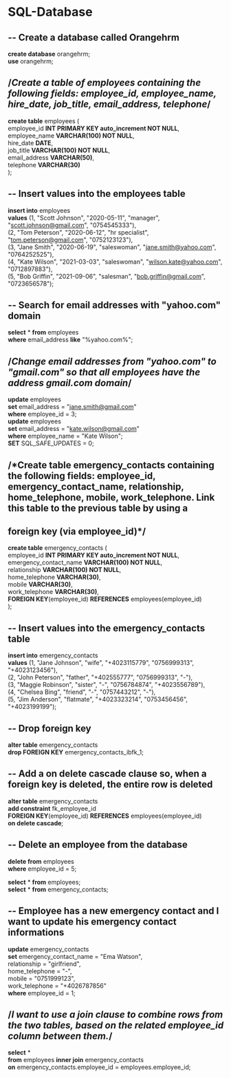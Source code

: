 # SQL-Database
## --  Create a database called Orangehrm
**create database** orangehrm; <br>
**use** orangehrm;

## /*Create a table of employees containing the following fields: employee_id, employee_name, hire_date, job_title, email_address, telephone*/
**create table** employees ( <br>
employee_id **INT PRIMARY KEY auto_increment NOT NULL**, <br>
employee_name **VARCHAR(100) NOT NULL**, <br>
hire_date **DATE**, <br>
job_title **VARCHAR(100) NOT NULL**, <br>
email_address **VARCHAR(50)**, <br>
telephone **VARCHAR(30)** <br>
);

## -- Insert values into the employees table
**insert into** employees <br> 
**values** (1, "Scott Johnson", "2020-05-11", "manager", "scott.johnson@gmail.com", "0754545333"), <br>
	   (2, "Tom Peterson", "2020-06-12", "hr specialist", "tom.peterson@gmail.com", "0752123123"), <br>
           (3, "Jane Smith", "2020-06-19", "saleswoman", "jane.smith@yahoo.com", "0764252525"), <br>
           (4, "Kate Wilson", "2021-03-03", "saleswoman", "wilson.kate@yahoo.com", "0712897883"), <br>
           (5, "Bob Griffin", "2021-09-06", "salesman", "bob.griffin@gmail.com", "0723656578"); <br>

## -- Search for email addresses with "yahoo.com" domain
**select** * **from** employees <br>
**where** email_address **like** "%yahoo.com%"; <br>

## /*Change email addresses from "yahoo.com" to "gmail.com" so that all employees have the address gmail.com domain*/
**update** employees <br>
**set** email_address = "jane.smith@gmail.com" <br>
**where** employee_id = 3; <br>
**update** employees <br>
**set** email_address = "kate.wilson@gmail.com" <br>
**where** employee_name = "Kate Wilson"; <br>
**SET** SQL_SAFE_UPDATES = 0;

## /*Create table emergency_contacts containing the following fields: employee_id, emergency_contact_name, relationship, home_telephone, mobile, work_telephone. Link this table to the previous table by using a 
## foreign key (via employee_id)*/

**create table** emergency_contacts ( <br>
employee_id **INT PRIMARY KEY auto_increment NOT NULL**, <br>
emergency_contact_name **VARCHAR(100) NOT NULL**, <br>
relationship **VARCHAR(100) NOT NULL**, <br>
home_telephone **VARCHAR(30)**, <br>
mobile **VARCHAR(30)**, <br>
work_telephone **VARCHAR(30)**, <br>
**FOREIGN KEY**(employee_id) **REFERENCES** employees(employee_id) <br>
);

## -- Insert values into the emergency_contacts table
**insert into** emergency_contacts <br>
**values** (1, "Jane Johnson", "wife", "+4023115779", "0756999313", "+4023123456"), <br>
	   		(2, "John Peterson", "father", "+402555777", "0756999313", "-"), <br>
           		(3, "Maggie Robinson", "sister", "-", "0756784874", "+4023556789"), <br>
           		(4, "Chelsea Bing", "friend", "-", "0757443212", "-"), <br>
           		(5, "Jim Anderson", "flatmate", "+4023323214", "0753456456", "+4023199199");

## -- Drop foreign key
**alter table** emergency_contacts <br>
**drop FOREIGN KEY** emergency_contacts_ibfk_1;

## -- Add a on delete cascade clause so, when a foreign key is deleted, the entire row is deleted
**alter table** emergency_contacts <br>
**add constraint** fk_employee_id <br>
**FOREIGN KEY**(employee_id) **REFERENCES** employees(employee_id) <br>
**on delete cascade**;

## -- Delete an employee from the database
**delete from** employees <br>
**where** employee_id = 5;

**select** * **from** employees; <br>
**select** * **from** emergency_contacts;

## -- Employee has a new emergency contact and I want to update his emergency contact informations
**update** emergency_contacts <br>
**set** emergency_contact_name = "Ema Watson", <br>
		relationship = "girlfriend", <br>
        	home_telephone = "-", <br>
        	mobile = "0751999123", <br>
        	work_telephone = "+4026787856" <br>
**where** employee_id = 1;

## /*I want to use a join clause to combine rows from the two tables, based on the related  employee_id column between them.*/
**select** * <br>
**from** employees **inner join** emergency_contacts <br>
**on** emergency_contacts.employee_id = employees.employee_id;
